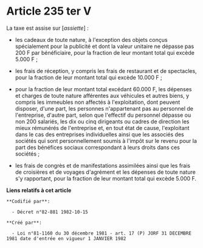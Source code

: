 # Article 235 ter V

La taxe est assise sur [*assiette*] :

- les cadeaux de toute nature, à l'exception des objets conçus spécialement pour la publicité et dont la valeur unitaire ne
dépasse pas 200 F par bénéficiaire, pour la fraction de leur montant total qui excède 5.000 F ;

- les frais de réception, y compris les frais de restaurant et de spectacles, pour la fraction de leur montant total qui
excède 10.000 F ;

- pour la fraction de leur montant total excédant 60.000 F, les dépenses et charges de toute nature afférentes aux véhicules
et autres biens, y compris les immeubles non affectés à l'exploitation, dont peuvent disposer, d'une part, les personnes
n'appartenant pas au personnel de l'entreprise, d'autre part, selon que l'effectif du personnel dépasse ou non 200 salariés,
les dix ou cinq dirigeants ou cadres de direction les mieux rémunérés de l'entreprise et, en tout état de cause, l'exploitant
dans le cas des entreprises individuelles ainsi que les associés des sociétés qui sont personnellement soumis à l'impôt sur
le revenu pour la part des bénéfices sociaux correspondant à leurs droits dans ces sociétés ;

- les frais de congrès et de manifestations assimilées ainsi que les frais de croisières et de voyages d'agrément et les
dépenses de toute nature s'y rapportant, pour la fraction de leur montant total qui excède 5.000 F.

**Liens relatifs à cet article**

	**Codifié par**:

	  - Décret n°82-881 1982-10-15

	**Créé par**:

	  - Loi n°81-1160 du 30 décembre 1981 - art. 17 (P) JORF 31 DECEMBRE 1981 date d'entrée en vigueur 1 JANVIER 1982
